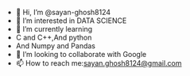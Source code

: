 - 👋 Hi, I’m @sayan-ghosh8124
- 👀 I’m interested in DATA SCIENCE
- 🌱 I’m currently learning
- C and C++,And python
- And Numpy and Pandas
- 💞️ I’m looking to collaborate with Google
- 📫 How to reach me:sayan.ghosh8124@gmail.com

<!---
sayan-ghosh8124/sayan-ghosh8124 is a ✨ special ✨ repository because its `README.md` (this file) appears on your GitHub profile.
You can click the Preview link to take a look at your changes.
--->
